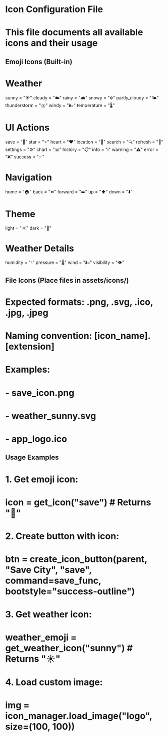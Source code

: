 # Icon Configuration File
# This file documents all available icons and their usage

## Emoji Icons (Built-in)
# Weather
sunny = "☀️"
cloudy = "☁️"
rainy = "🌧️"
snowy = "❄️"
partly_cloudy = "🌤️"
thunderstorm = "⛈️"
windy = "🌬️"
temperature = "🌡️"

# UI Actions
save = "💾"
star = "⭐"
heart = "❤️"
location = "📍"
search = "🔍"
refresh = "🔄"
settings = "⚙️"
chart = "📊"
history = "📋"
info = "ℹ️"
warning = "⚠️"
error = "❌"
success = "✅"

# Navigation
home = "🏠"
back = "⬅️"
forward = "➡️"
up = "⬆️"
down = "⬇️"

# Theme
light = "☀️"
dark = "🌙"

# Weather Details
humidity = "💧"
pressure = "🌡️"
wind = "🌬️"
visibility = "👁️"

## File Icons (Place files in assets/icons/)
# Expected formats: .png, .svg, .ico, .jpg, .jpeg
# Naming convention: [icon_name].[extension]
# Examples:
# - save_icon.png
# - weather_sunny.svg
# - app_logo.ico

## Usage Examples
# 1. Get emoji icon:
#    icon = get_icon("save")  # Returns "💾"
#
# 2. Create button with icon:
#    btn = create_icon_button(parent, "Save City", "save", command=save_func, bootstyle="success-outline")
#
# 3. Get weather icon:
#    weather_emoji = get_weather_icon("sunny")  # Returns "☀️"
#
# 4. Load custom image:
#    img = icon_manager.load_image("logo", size=(100, 100))
